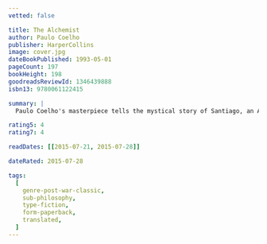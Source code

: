 ```yaml
---
vetted: false

title: The Alchemist
author: Paulo Coelho
publisher: HarperCollins
image: cover.jpg
dateBookPublished: 1993-05-01
pageCount: 197
bookHeight: 198
goodreadsReviewId: 1346439888
isbn13: 9780061122415

summary: |
  Paulo Coelho's masterpiece tells the mystical story of Santiago, an Andalusian shepherd boy who yearns to travel in search of a worldly treasure. His quest will lead him to riches far different, and far more satisfying, listening to our hearts, of recognizing opportunity and learning to read the omens strewn along life's path, and, most importantly, to follow our dreams.

rating5: 4
rating7: 4

readDates: [[2015-07-21, 2015-07-28]]

dateRated: 2015-07-28

tags:
  [
    genre-post-war-classic,
    sub-philosophy,
    type-fiction,
    form-paperback,
    translated,
  ]
---
```

